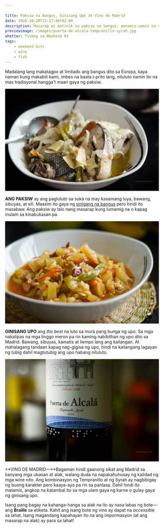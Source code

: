 ```yaml
---

title: Paksiw na Bangus, Ginisang Upo at Vino de Madrid
date: 2016-10-20T22:17:48+02:00
description: Masarap at matinik na paksiw na bangus; manamis-namis na upo na ginisa sa baboy; red wine na may Braille...
previewimage: /images/puerta-de-alcala-tempranillo-syrah.jpg
whetter: Tsibog sa Weekend 03
tags:
    - weekend bits
    - wine
    - fish
---
```


Madalang lang makatagpo at limitado ang bangus dito sa Europa, kaya naman kung makabili kami, imbes na basta i-prito lang, niluluto namin ito na mas tradisyonal hangga't maari gaya ng paksiw.

![Paksiw na Bangus](/images/paksiw-bangus.jpg)

**ANG PAKSIW** ay ang pagluluto sa sukà na may kasamang luya, bawang, sibuyas, at sili. Maasim ito gaya ng [sinigang na bangus](/archive/2015-07-02-sinigang-bangus/) pero hindi ito masabaw. Ang paksiw ay lalo nang masarap kung lumamig na o kapag inulam sa kinabukasan pa.

![Ginisang Upo](/images/ginisang-upo.jpg)

**GINISANG UPO** ang _the best_ na luto sa murá pang bunga ng upo. Sa mga nakalipas na mga linggo meron pa rin kaming nabibilhan ng upo dito sa Madrid. Bawang, sibuyas, kamatis at liempo lang ang kailangan. At mahalagang tandaan kapag nag-gigisa ng upo, hindi na kailangang lagayan ng tubig dahil magtutubig ang upo habang niluluto.

![Vino Tinto,  Madrid: Puerta de Alcalá — Tempranillo Syrah 2015](/images/puerta-de-alcala-tempranillo-syrah.jpg)

**VINO DE MADRID—**Bagaman hindi gaanong sikat ang Madrid sa kanyang mga ubasan at alak, walang duda na napakahuhusay ng kalidad ng mga wine nito. Ang kombinasyon ng Tempranillo at ng Syrah ay nagbibigay ng buong karakter pero kaaya-aya pa rin sa panlasa. Dahil hindi ito matamis, angkop na katambal ito sa mga ulam gaya ng karne o gulay gaya ng ginisang upo.

Isang pang bagay na kahanga-hanga sa alak na ito ay nasa labas ng bote—ang **Braille** sa etiketa. Kahit ang isang bote ng vino ay dapat na _accessible_ sa lahat. Isang magandang kapahayan ito na ang impormasyon (at ang masarap na alak) ay para sa lahat!
